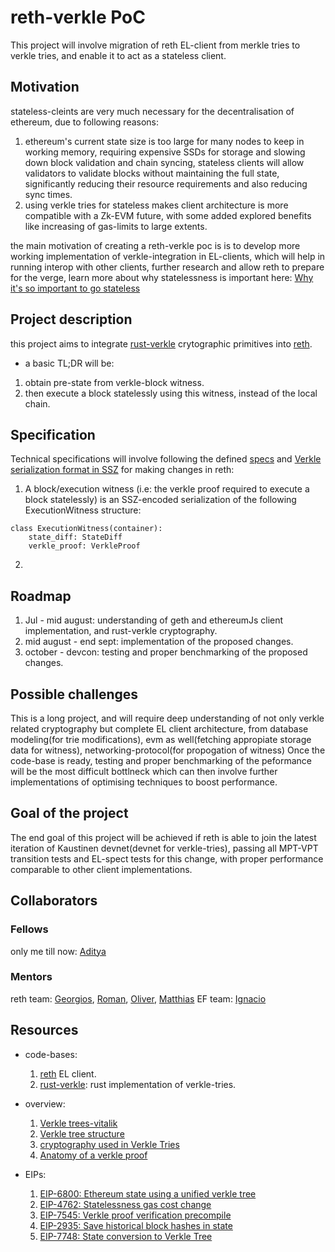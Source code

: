 # reth-verkle PoC
This project will involve migration of reth EL-client from merkle tries to verkle tries, and enable it to act as a stateless client.


## Motivation

stateless-cleints are very much necessary for the decentralisation of ethereum, due to following reasons:

1. ethereum's current state size is too large for many nodes to keep in working memory, requiring expensive SSDs for storage and slowing down block validation and chain syncing, stateless clients will allow validators to validate blocks without maintaining the full state, significantly reducing their resource requirements and also reducing sync times.
2. using verkle tries for stateless makes client architecture is more compatible with a Zk-EVM future, with some added explored benefits like increasing of gas-limits to large extents.

the main motivation of creating a reth-verkle poc is is to develop more working implementation of verkle-integration in EL-clients, which will help in running interop with other clients, further research and allow reth to prepare for the verge, learn more about why statelessness is important here: [Why it's so important to go stateless](https://dankradfeist.de/ethereum/2021/02/14/why-stateless.html#fnref:3)

## Project description

this project aims to integrate [rust-verkle](https://github.com/crate-crypto/rust-verkle) crytographic primitives into [reth](https://github.com/paradigmxyz/reth).
* a basic TL;DR will be:
1. obtain pre-state from verkle-block witness.
2. then execute a block statelessly using this witness, instead of the local chain.

## Specification

Technical specifications will involve following the defined [specs](https://notes.ethereum.org/@vbuterin/verkle_tree_eip#Header-values) and [Verkle serialization format in SSZ](https://notes.ethereum.org/Si5tEWlMTYerkhG3fOIAMQ) for making changes in reth:
1. A block/execution witness (i.e: the verkle proof required to execute a block statelessly) is an SSZ-encoded serialization of the following ExecutionWitness structure:
```
class ExecutionWitness(container):
    state_diff: StateDiff
    verkle_proof: VerkleProof
```
2. 


## Roadmap

1. Jul - mid august: understanding of geth and ethereumJs client implementation, and rust-verkle cryptography.
2. mid august - end sept: implementation of the proposed changes.
3. october - devcon: testing and proper benchmarking of the proposed changes.

## Possible challenges

This is a long project, and will require deep understanding of not only verkle related cryptography but complete EL client architecture, from database modeling(for trie modifications), evm as well(fetching appropiate storage data for witness), networking-protocol(for propogation of witness)
Once the code-base is ready, testing and proper benchmarking of the peformance will be the most difficult bottlneck which can then involve further implementations of optimising techniques to boost performance.

## Goal of the project

The end goal of this project will be achieved if reth is able to join the latest iteration of Kaustinen devnet(devnet for verkle-tries), passing all MPT-VPT transition tests and EL-spect tests for this change, with proper performance comparable to other client implementations.

## Collaborators

### Fellows 

only me till now: [Aditya](https://github.com/1010adigupta) 

### Mentors

reth team: [Georgios](https://github.com/gakonst), [Roman](https://github.com/rkrasiuk), [Oliver](https://github.com/onbjerg), [Matthias](https://github.com/mattsse)
EF team: [Ignacio](https://github.com/jsign)

## Resources

* code-bases:
    1. [reth](https://github.com/paradigmxyz/reth) EL client.
    2. [rust-verkle](https://github.com/crate-crypto/rust-verkle): rust implementation of verkle-tries.

* overview:
    1. [Verkle trees-vitalik](https://vitalik.eth.limo/general/2021/06/18/verkle.html)
    2. [Verkle tree structure](https://blog.ethereum.org/2021/12/02/verkle-tree-structure)
    3. [cryptography used in Verkle Tries](https://hackmd.io/PgsD0I0dQHOGuDx7D6o-dg#Cryptography-used-in-Verkle-Tries)
    4. [Anatomy of a verkle proof](https://ihagopian.com/posts/anatomy-of-a-verkle-proof)

* EIPs:
    1. [EIP-6800: Ethereum state using a unified verkle tree](https://github.com/ethereum/EIPs/pull/6800)
    2. [EIP-4762: Statelessness gas cost change](https://eips.ethereum.org/EIPS/eip-4762)
    3. [EIP-7545: Verkle proof verification precompile
](https://github.com/ethereum/EIPs/pull/7926)
    4. [EIP-2935: Save historical block hashes in state](https://eips.ethereum.org/EIPS/eip-2935)
    5. [EIP-7748: State conversion to Verkle Tree](https://github.com/ethereum/EIPs/pull/8752)
